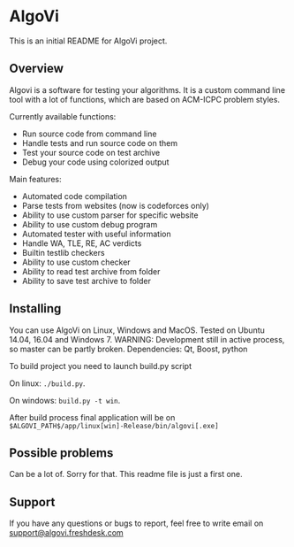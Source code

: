 # AlgoVi

This is an initial README for AlgoVi project.

## Overview

Algovi is a software for testing your algorithms. It is a custom command line tool with a lot of functions, which are based on ACM-ICPC problem styles.

Currently available functions:
* Run source code from command line
* Handle tests and run source code on them
* Test your source code on test archive
* Debug your code using colorized output

Main features:
* Automated code compilation
* Parse tests from websites (now is codeforces only)
* Ability to use custom parser for specific website
* Ability to use custom debug program
* Automated tester with useful information
* Handle WA, TLE, RE, AC verdicts
* Builtin testlib checkers
* Ability to use custom checker
* Ability to read test archive from folder
* Ability to save test archive to folder

## Installing

You can use AlgoVi on Linux, Windows and MacOS.
Tested on Ubuntu 14.04, 16.04 and Windows 7.
WARNING: Development still in active process, so master can be partly broken.
Dependencies: Qt, Boost, python

To build project you need to launch build.py script

On linux:
```./build.py```.

On windows: ```build.py -t win```.

After build process final application will be on ```$ALGOVI_PATH$/app/linux[win]-Release/bin/algovi[.exe]```

## Possible problems

Can be a lot of. Sorry for that. This readme file is just a first one.

## Support

If you have any questions or bugs to report, feel free to write email on support@algovi.freshdesk.com

